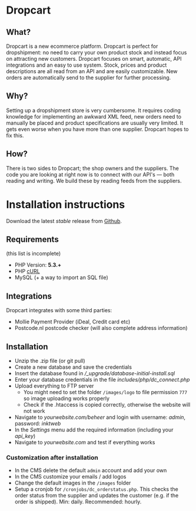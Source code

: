 # Dropcart

## What?
Dropcart is a new ecommerce platform. Dropcart is perfect for dropshipment: no need to carry your own product stock and instead focus on attracting new customers. Dropcart focuses on smart, automatic, API integrations and an easy to use system. Stock, prices and product descriptions are all read from an API and are easily customizable. New orders are automatically send to the supplier for further processing.

## Why?
Setting up a dropshipment store is very cumbersome. It requires coding knowledge for implementing an awkward XML feed, new orders need to manually be placed and product specifications are usually very limited. It gets even worse when you have more than one supplier. Dropcart hopes to fix this.

## How?
There is two sides to Dropcart; the shop owners and the suppliers. The code you are looking at right now is to connect with our API's — both reading and writing. We build these by reading feeds from the suppliers.

# Installation instructions
Download the latest *stable* release from [Github](https://github.com/dropcart/dropcart/releases).

## Requirements
(this list is incomplete)

- PHP Version: **5.3.+**
- PHP [cURL](http://php.net/manual/en/book.curl.php)
- MySQL (+ a way to import an SQL file)

## Integrations

Dropcart integrates with some third parties:

- Mollie Payment Provider (iDeal, Credit card etc)
- Postcode.nl postcode checker (will also complete address information)

## Installation
- Unzip the .zip file (or git pull)
- Create a new database and save the credentials
- Insert the database found in */_upgrade/database-initial-install.sql*
- Enter your database credentials in the file *includes/php/dc_connect.php*
- Upload everything to FTP server
    - You might need to set the folder `/images/logo` to file permission `777` so image uploading works properly
    - Check if the .htaccess is copied correctly, otherwise the website will not work
- Navigate to *yourwebsite.com/beheer* and login with username: *admin*, password: *inktweb*
- In the *Settings* menu add the required information (including your *api_key*)
- Navigate to *yourwebsite.com* and test if everything works

### Customization after installation
- In the CMS delete the default `admin` account and add your own
- In the CMS customize your emails / add logos
- Change the default images in the `/images` folder
- Setup a cronjob for `/cronjobs/dc_orderstatus.php`. This checks the order status from the supplier and updates the customer (e.g. if the order is shipped). Min: daily. Recommended: hourly.

